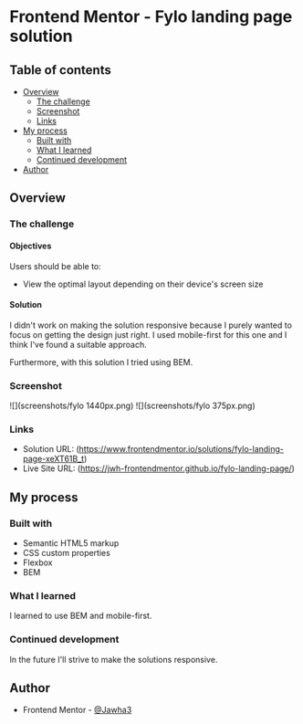# Frontend Mentor - Fylo landing page solution

## Table of contents
- [Overview](#overview)
  - [The challenge](#the-challenge)
  - [Screenshot](#screenshot)
  - [Links](#links)
- [My process](#my-process)
  - [Built with](#built-with)
  - [What I learned](#what-i-learned)
  - [Continued development](#continued-development)
- [Author](#author)

## Overview

### The challenge 

#### Objectives

Users should be able to:

- View the optimal layout depending on their device's screen size

#### Solution
I didn't work on making the solution responsive because I purely wanted to focus on getting the design just right. I used mobile-first for this one and I think I've found a suitable approach. 

Furthermore, with this solution I tried using BEM.

### Screenshot

![](screenshots/fylo 1440px.png)
![](screenshots/fylo 375px.png)


### Links

- Solution URL: (https://www.frontendmentor.io/solutions/fylo-landing-page-xeXT61B_t)
- Live Site URL: (https://jwh-frontendmentor.github.io/fylo-landing-page/)

## My process

### Built with

- Semantic HTML5 markup
- CSS custom properties
- Flexbox
- BEM

### What I learned
I learned to use BEM and mobile-first.

### Continued development
In the future I'll strive to make the solutions responsive.

## Author
- Frontend Mentor - [@Jawha3](https://www.frontendmentor.io/profile/Jawha3)